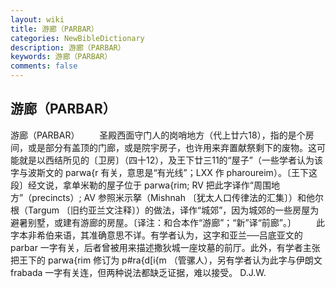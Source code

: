 ```yaml
---
layout: wiki
title: 游廊（PARBAR）
categories: NewBibleDictionary
description: 游廊（PARBAR）
keywords: 游廊（PARBAR）
comments: false
---
```


## 游廊（PARBAR）



游廊（PARBAR）
　　圣殿西面守门人的岗哨地方（代上廿六18），指的是个房间，或是部分有盖顶的门廊，或是院宇房子，也许用来弃置献祭剩下的废物。这可能就是以西结所见的〔卫房〕（四十12），及王下廿三11的“屋子”（一些学者认为该字与波斯文的 parwa{r 有关，意思是“有光线”；LXX 作 pharoureim）。〔王下这段〕经文说，拿单米勒的屋子位于 parwa{rim; RV 把此字译作“周围地方”（precincts）; AV 参照米示拏（Mishnah 〔犹太人口传律法的汇集〕）和他尔根（Targum 〔旧约亚兰文注释〕）的做法，译作“城郊”，因为城郊的一些房屋为避暑别墅，或建有游廊的房屋。〔译注：和合本作“游廊”；“新”译“前廊”。〕
　　此字本非希伯来语，其准确意思不详。有学者认为，这字和亚兰──吕底亚文的 parbar 一字有关，后者曾被用来描述撒狄城一座坟墓的前厅。此外，有学者主张把王下的 parwa{rim 修订为 p#ra{d[i{m （管骡人），另有学者认为此字与伊朗文 frabada 一字有关连，但两种说法都缺乏证据，难以接受。
D.J.W.




